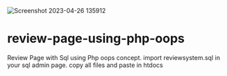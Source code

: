 ![Screenshot 2023-04-26 135912](https://user-images.githubusercontent.com/106007629/235739386-1b83a4d0-f9b2-418a-9998-b71c63ebab75.png)
# review-page-using-php-oops
Review Page with Sql using Php oops concept.
import reviewsystem.sql in your sql admin page.
copy all files and paste in htdocs
